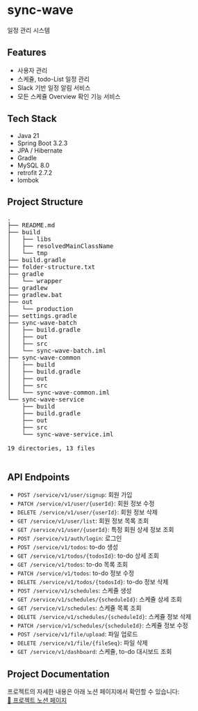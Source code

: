 # sync-wave 
일정 관리 시스템

## Features
- 사용자 관리
- 스케쥴, todo-List 일정 관리
- Slack 기반 일정 알림 서비스
- 모든 스케쥴 Overview 확인 기능 서비스

## Tech Stack
- Java 21
- Spring Boot 3.2.3
- JPA / Hibernate
- Gradle
- MySQL 8.0
- retrofit 2.7.2
- lombok

## Project Structure
<pre>
.
├── README.md
├── build
│   ├── libs
│   ├── resolvedMainClassName
│   └── tmp
├── build.gradle
├── folder-structure.txt
├── gradle
│   └── wrapper
├── gradlew
├── gradlew.bat
├── out
│   └── production
├── settings.gradle
├── sync-wave-batch
│   ├── build.gradle
│   ├── out
│   ├── src
│   └── sync-wave-batch.iml
├── sync-wave-common
│   ├── build
│   ├── build.gradle
│   ├── out
│   ├── src
│   └── sync-wave-common.iml
└── sync-wave-service
    ├── build
    ├── build.gradle
    ├── out
    ├── src
    └── sync-wave-service.iml

19 directories, 13 files

</pre>

## API Endpoints
- `POST /service/v1/user/signup`: 회원 가입
- `PATCH /service/v1/user/{userId}`: 회원 정보 수정
- `DELETE /service/v1/user/{userId}`: 회원 정보 삭제
- `GET /service/v1/user/list`: 회원 정보 목록 조회
- `GET /service/v1/user/{userId}`: 특정 회원 상세 정보 조회
- `POST /service/v1/auth/login`: 로그인
- `POST /service/v1/todos`: to-do 생성
- `GET /service/v1/todos/{todosId}`: to-do 상세 조회
- `GET /service/v1/todos`: to-do 목록 조회
- `PATCH /service/v1/todos`: to-do 정보 수정
- `DELETE /service/v1/todos/{todosId}`: to-do 정보 삭제
- `POST /service/v1/schedules`: 스케쥴 생성
- `GET /service/v1/schedules/{scheduleId}`: 스케쥴 상세 조회
- `GET /service/v1/schedules`: 스케쥴 목록 조회
- `DELETE /service/v1/schedules/{scheduleId}`: 스케쥴 정보 삭제
- `PATCH /service/v1/schedules/{scheduleId}`: 스케쥴 정보 수정
- `POST /service/v1/file/upload`: 파일 업로드
- `DELETE /service/v1/file/{fileSeq}`: 파일 삭제
- `GET /service/v1/dashboard`: 스케쥴, to-do 대시보드 조회

## Project Documentation

프로젝트의 자세한 내용은 아래 노션 페이지에서 확인할 수 있습니다:  
[🔗 프로젝트 노션 페이지](https://closed-roar-8b6.notion.site/SyncWave-10d08810873880bbba55ef782f590edb?pvs=4)
